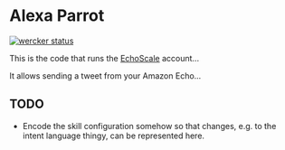 # Alexa Parrot

[![wercker status](https://app.wercker.com/status/d11d4ade582bcb05c475f7faf4df19ee/s/master "wercker status")](https://app.wercker.com/project/byKey/d11d4ade582bcb05c475f7faf4df19ee)

This is the code that runs the [EchoScale](https://twitter.com/EchoScale) account...

It allows sending a tweet from your Amazon Echo...

## TODO

* Encode the skill configuration somehow so that changes, e.g. to the intent language thingy, can be represented here.
